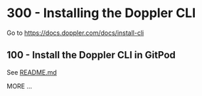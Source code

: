 # 300 - Installing the Doppler CLI

Go to https://docs.doppler.com/docs/install-cli

## 100 - Install the Doppler CLI in GitPod

See [README.md](./100/README.md)

MORE ...
